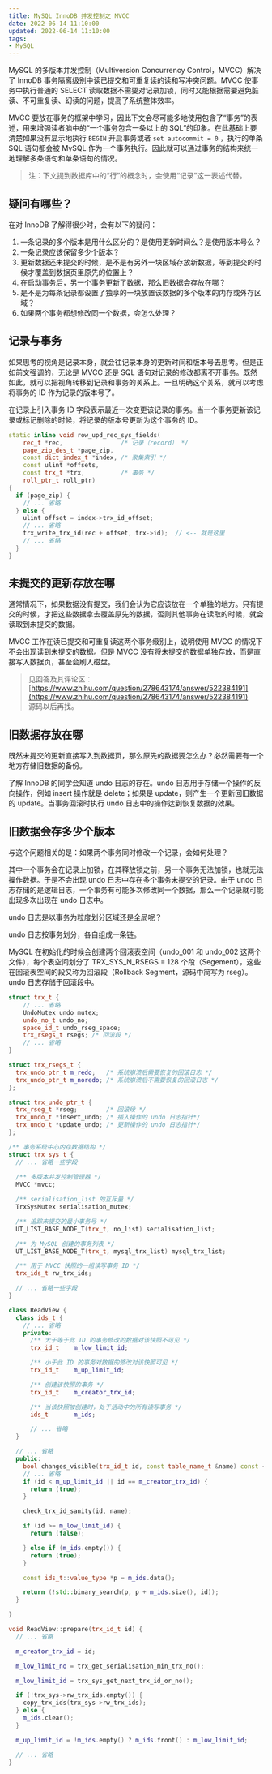 ```yaml
---
title: MySQL InnoDB 并发控制之 MVCC
date: 2022-06-14 11:10:00
updated: 2022-06-14 11:10:00
tags:
- MySQL
---
```


MySQL 的多版本并发控制（Multiversion Concurrency Control，MVCC）解决了 InnoDB 事务隔离级别中读已提交和可重复读的读和写冲突问题。MVCC 使事务中执行普通的 SELECT 读取数据不需要对记录加锁，同时又能根据需要避免脏读、不可重复读、幻读的问题，提高了系统整体效率。

MVCC 要放在事务的框架中学习，因此下文会尽可能多地使用包含了“事务”的表述，用来增强读者脑中的“一个事务包含一条以上的 SQL”的印象。在此基础上要清楚如果没有显示地执行 `BEGIN` 开启事务或者 `set autocommit = 0` ，执行的单条 SQL 语句都会被 MySQL 作为一个事务执行。因此就可以通过事务的结构来统一地理解多条语句和单条语句的情况。

> 注：下文提到数据库中的“行”的概念时，会使用“记录”这一表述代替。

## 疑问有哪些？

在对 InnoDB 了解得很少时，会有以下的疑问：

1. 一条记录的多个版本是用什么区分的？是使用更新时间么？是使用版本号么？
2. 一条记录应该保留多少个版本？
3. 更新数据还未提交的时候，是不是有另外一块区域存放新数据，等到提交的时候才覆盖到数据页里原先的位置上？
4. 在启动事务后，另一个事务更新了数据，那么旧数据会存放在哪？
5. 是不是为每条记录都设置了独享的一块放置该数据的多个版本的内存或外存区域？
6. 如果两个事务都想修改同一个数据，会怎么处理？

## 记录与事务

如果思考的视角是记录本身，就会往记录本身的更新时间和版本号去思考。但是正如前文强调的，无论是 MVCC 还是 SQL 语句对记录的修改都离不开事务。既然如此，就可以把视角转移到记录和事务的关系上。一旦明确这个关系，就可以考虑将事务的 ID 作为记录的版本号了。

在记录上引入事务 ID 字段表示最近一次变更该记录的事务。当一个事务更新该记录或标记删除的时候，将记录的版本号更新为这个事务的 ID。

```c++
static inline void row_upd_rec_sys_fields(
    rec_t *rec,                /* 记录（record） */
    page_zip_des_t *page_zip,
    const dict_index_t *index, /* 聚集索引 */
    const ulint *offsets,
    const trx_t *trx,          /* 事务 */
    roll_ptr_t roll_ptr)
{
  if (page_zip) {
    // ... 省略
  } else {
    ulint offset = index->trx_id_offset;
    // ... 省略
    trx_write_trx_id(rec + offset, trx->id);  // <-- 就是这里
    // ... 省略
  }
}
```

## 未提交的更新存放在哪

通常情况下，如果数据没有提交，我们会认为它应该放在一个单独的地方。只有提交的时候，才把这些数据拿去覆盖原先的数据，否则其他事务在读取的时候，就会读取到未提交的数据。

MVCC 工作在读已提交和可重复读这两个事务级别上，说明使用 MVCC 的情况下不会出现读到未提交的数据。但是 MVCC 没有将未提交的数据单独存放，而是直接写入数据页，甚至会刷入磁盘。

> 见回答及其评论区：  
> [https://www.zhihu.com/question/278643174/answer/522384191](https://www.zhihu.com/question/278643174/answer/522384191)  
> 源码以后再找。

## 旧数据存放在哪

既然未提交的更新直接写入到数据页，那么原先的数据要怎么办？必然需要有一个地方存储旧数据的备份。

了解 InnoDB 的同学会知道 undo 日志的存在。undo 日志用于存储一个操作的反向操作，例如 insert 操作就是 delete；如果是 update，则产生一个更新回旧数据的 update。当事务回滚时执行 undo 日志中的操作达到恢复数据的效果。

## 旧数据会存多少个版本

与这个问题相关的是：如果两个事务同时修改一个记录，会如何处理？

其中一个事务会在记录上加锁，在其释放锁之前，另一个事务无法加锁，也就无法操作数据。于是不会出现 undo 日志中存在多个事务未提交的记录。由于 undo 日志存储的是逻辑日志，一个事务有可能多次修改同一个数据，那么一个记录就可能出现多次出现在 undo 日志中。

undo 日志是以事务为粒度划分区域还是全局呢？

undo 日志按事务划分，各自组成一条链。

MySQL 在初始化的时候会创建两个回滚表空间（undo_001 和 undo_002 这两个文件），每个表空间划分了 TRX_SYS_N_RSEGS = 128 个段（Segement），这些在回滚表空间的段又称为回滚段（Rollback Segment，源码中简写为 rseg）。undo 日志存储于回滚段中。

```c++
struct trx_t {
    // ... 省略
    UndoMutex undo_mutex;
    undo_no_t undo_no;
    space_id_t undo_rseg_space;
    trx_rsegs_t rsegs; /* 回滚段 */
    // ... 省略
}

struct trx_rsegs_t {
  trx_undo_ptr_t m_redo;   /* 系统崩溃后需要恢复的回滚日志 */
  trx_undo_ptr_t m_noredo; /* 系统崩溃后不需要恢复的回滚日志 */
};

struct trx_undo_ptr_t {
  trx_rseg_t *rseg;        /* 回滚段 */
  trx_undo_t *insert_undo; /* 插入操作的 undo 日志指针*/
  trx_undo_t *update_undo; /* 更新操作的 undo 日志指针*/
};
```



```c++
/** 事务系统中心内存数据结构 */
struct trx_sys_t {
  // ... 省略一些字段
  
  /** 多版本并发控制管理器 */
  MVCC *mvcc;

  /** serialisation_list 的互斥量 */
  TrxSysMutex serialisation_mutex;

  /** 追踪未提交的最小事务号 */
  UT_LIST_BASE_NODE_T(trx_t, no_list) serialisation_list;

  /** 为 MySQL 创建的事务列表 */
  UT_LIST_BASE_NODE_T(trx_t, mysql_trx_list) mysql_trx_list;

  /** 用于 MVCC 快照的一组读写事务 ID */
  trx_ids_t rw_trx_ids;

  // ... 省略一些字段
}
```

```c++
class ReadView {
  class ids_t {
    // ... 省略
    private:
      /** 大于等于此 ID 的事务修改的数据对该快照不可见 */
      trx_id_t    m_low_limit_id;

      /** 小于此 ID 的事务对数据的修改对该快照可见 */
      trx_id_t    m_up_limit_id;

      /** 创建该快照的事务 */
      trx_id_t    m_creator_trx_id;

      /** 当该快照被创建时，处于活动中的所有读写事务 */
      ids_t       m_ids;

      // ... 省略
  }

  // ... 省略
  public:
    bool changes_visible(trx_id_t id, const table_name_t &name) const {
    // ... 省略
    if (id < m_up_limit_id || id == m_creator_trx_id) {
      return (true);
    }

    check_trx_id_sanity(id, name);

    if (id >= m_low_limit_id) {
      return (false);

    } else if (m_ids.empty()) {
      return (true);
    }

    const ids_t::value_type *p = m_ids.data();

    return (!std::binary_search(p, p + m_ids.size(), id));
  }

}

void ReadView::prepare(trx_id_t id) {
  // ... 省略

  m_creator_trx_id = id;

  m_low_limit_no = trx_get_serialisation_min_trx_no();

  m_low_limit_id = trx_sys_get_next_trx_id_or_no();

  if (!trx_sys->rw_trx_ids.empty()) {
    copy_trx_ids(trx_sys->rw_trx_ids);
  } else {
    m_ids.clear();
  }

  m_up_limit_id = !m_ids.empty() ? m_ids.front() : m_low_limit_id;

  // ... 省略
}
```

